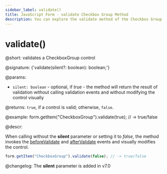 ```yaml
---
sidebar_label: validate()
title: JavaScript Form - validate Checkbox Group Method 
description: You can explore the validate method of the Checkbox Group control of Form in the documentation of the DHTMLX JavaScript UI library. Browse developer guides and API reference, try out code examples and live demos, and download a free 30-day evaluation version of DHTMLX Suite.
---
```


# validate()

@short: validates a CheckboxGroup control

@signature: {'validate(silent?: boolean): boolean;'}

@params:
- `silent: boolean` - optional, if *true* - the method will return the result of validation without calling validation events and without modifying the control visually

@returns:
`true`, if a control is valid; otherwise, `false`.

@example:
form.getItem("CheckboxGroup").validate(true); // -> true/false

@descr:

When calling without the  **silent** parameter or setting it to *false*, the method invokes the [beforeValidate](form/api/checkbox_group/checkboxgroup_beforevalidate_event.md) and [afterValidate](form/api/checkbox_group/checkboxgroup_aftervalidate_event.md) events and visually modifies the control.

```javascript
form.getItem("CheckboxGroup").validate(false); // -> true/false
```

@changelog:
The **silent** parameter is added in v7.0